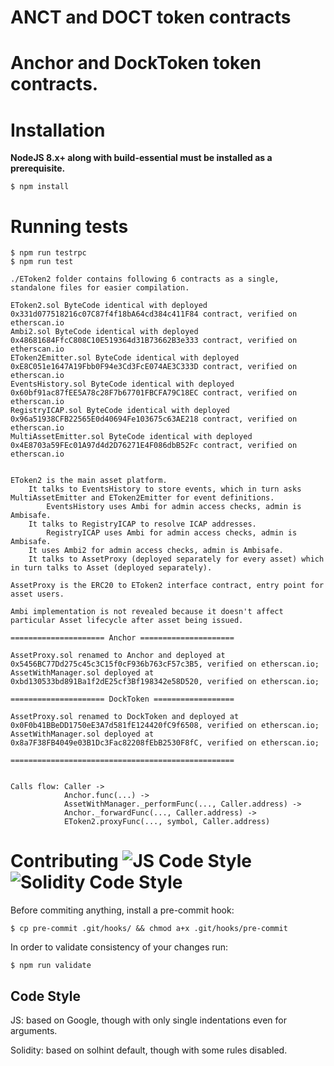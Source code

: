 # ANCT and DOCT token contracts
Anchor and DockToken token contracts.
=========

# Installation

**NodeJS 8.x+ along with build-essential must be installed as a prerequisite.**
```
$ npm install
```

# Running tests

```
$ npm run testrpc
$ npm run test
```

```
./EToken2 folder contains following 6 contracts as a single, standalone files for easier compilation.

EToken2.sol ByteCode identical with deployed 0x331d077518216c07C87f4f18bA64cd384c411F84 contract, verified on etherscan.io
Ambi2.sol ByteCode identical with deployed 0x48681684FfcC808C10E519364d31B73662B3e333 contract, verified on etherscan.io
EToken2Emitter.sol ByteCode identical with deployed 0xE8C051e1647A19Fbb0F94e3Cd3FcE074AE3C333D contract, verified on etherscan.io
EventsHistory.sol ByteCode identical with deployed 0x60bf91ac87fEE5A78c28F7b67701FBCFA79C18EC contract, verified on etherscan.io
RegistryICAP.sol ByteCode identical with deployed 0x96a51938CFB22565E0d40694Fe103675c63AE218 contract, verified on etherscan.io
MultiAssetEmitter.sol ByteCode identical with deployed 0x4E8703a59FEc01A97d4d2D76271E4F086dbB52Fc contract, verified on etherscan.io


EToken2 is the main asset platform.
    It talks to EventsHistory to store events, which in turn asks MultiAssetEmitter and EToken2Emitter for event definitions.
        EventsHistory uses Ambi for admin access checks, admin is Ambisafe.
    It talks to RegistryICAP to resolve ICAP addresses.
        RegistryICAP uses Ambi for admin access checks, admin is Ambisafe.
    It uses Ambi2 for admin access checks, admin is Ambisafe.
    It talks to AssetProxy (deployed separately for every asset) which in turn talks to Asset (deployed separately).

AssetProxy is the ERC20 to EToken2 interface contract, entry point for asset users.

Ambi implementation is not revealed because it doesn't affect particular Asset lifecycle after asset being issued.

===================== Anchor =====================

AssetProxy.sol renamed to Anchor and deployed at 0x5456BC77Dd275c45c3C15f0cF936b763cF57c3B5, verified on etherscan.io;
AssetWithManager.sol deployed at 0xbd130533bd891Ba1f2dE25cf3Bf198342e58D520, verified on etherscan.io;

===================== DockToken ==================

AssetProxy.sol renamed to DockToken and deployed at 0x0F0b41BBeDD1750eE3A7d581fE124420fC9f6508, verified on etherscan.io;
AssetWithManager.sol deployed at 0x8a7F38FB4049e03B1Dc3Fac82208fEbB2530F8fC, verified on etherscan.io;

==================================================


Calls flow: Caller ->
            Anchor.func(...) ->
            AssetWithManager._performFunc(..., Caller.address) ->
            Anchor._forwardFunc(..., Caller.address) ->
            EToken2.proxyFunc(..., symbol, Caller.address)
```

# Contributing ![JS Code Style](https://img.shields.io/badge/js--style-extends--google-green.svg "JS Code Style") ![Solidity Code Style](https://img.shields.io/badge/sol--style-ambisafe-red.svg "Solidity Code Style")

Before commiting anything, install a pre-commit hook:
```
$ cp pre-commit .git/hooks/ && chmod a+x .git/hooks/pre-commit
```

In order to validate consistency of your changes run:
```
$ npm run validate
```

## Code Style

JS: based on Google, though with only single indentations even for arguments.

Solidity: based on solhint default, though with some rules disabled.
